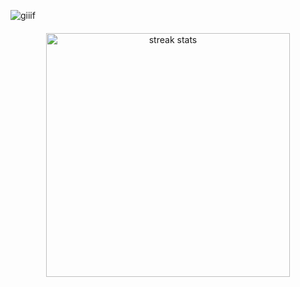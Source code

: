 ![giiif](https://github.com/user-attachments/assets/ff85d6df-2973-47a2-9ef1-0e53ff0c3bb2)

<div align="center" style="margin: 20px 0;">
  <img width="390" src="https://streak-stats.demolab.com/?user=faeiiz&count_private=true&theme=react&border_radius=10" alt="streak stats"/>
</div>
